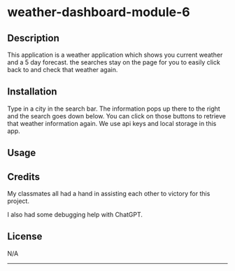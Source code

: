 # weather-dashboard-module-6

## Description

This application is a weather application which shows you current weather and a 5 day forecast. the searches stay on the page for you to easily click back to and check that weather again.

## Installation

Type in a city in the search bar. The information pops up there to the right and the search goes down below. You can click on those buttons to retrieve that weather information again. We use api keys and local storage in this app.

## Usage



## Credits

My classmates all had a hand in assisting each other to victory for this project.

I also had some debugging help with ChatGPT.

## License

N/A

---